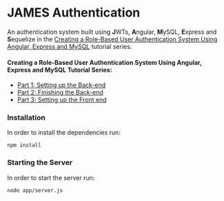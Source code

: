 # JAMES Authentication
 An authentication system built using **J**WTs, **A**ngular, **M**ySQL, **E**xpress and **S**equelize in the [Creating a Role-Based User Authentication System Using Angular, Express and MySQL](https://hisk.io/role-based-authentication-with-angular-express-jwt-mysql-part-1) tutorial series.

#### Creating a Role-Based User Authentication System Using Angular, Express and MySQL Tutorial Series:
 * [Part 1: Setting up the Back-end](https://hisk.io/role-based-authentication-with-angular-express-jwt-mysql-part-1)
 * [Part 2: Finishing the Back-end](https://hisk.io/role-based-authentication-with-angular-express-jwt-mysql-part-2)
 * [Part 3: Setting up the Front end](https://hisk.io/role-based-authentication-with-angular-express-jwt-mysql-part-3)

 ### Installation
 In order to install the dependencies run:
```
npm install
```

### Starting the Server
In order to start the server run:
```
node app/server.js
```